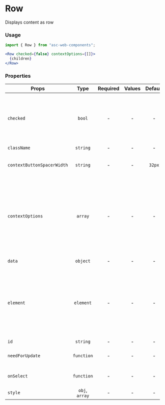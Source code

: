 # Row

Displays content as row

### Usage

```js
import { Row } from "asc-web-components";
```

```jsx
<Row checked={false} contextOptions={[]}>
  {children}
</Row>
```

### Properties

| Props            |      Type      | Required | Values | Default | Description                                                                                                                                                                                                                                                   |
| ---------------- | :------------: | :------: | :----: | :-----: | ------------------------------------------------------------------------------------------------------------------------------------------------------------------------------------------------------------------------------------------------------------- |
| `checked`        |     `bool`     |    -     |   -    |    -    | Required to host the Checkbox component. Its location is fixed and it is always the first. If there is no value, the occupied space is distributed among the other child elements.                                                                            |
| `className`      |    `string`    |    -     |   -    |    -    | Accepts class                                                                                                                                                                                                                                                 |
| `contextButtonSpacerWidth` |    `string`     |    -     |   -    |    `32px`    | Required for the width task of the ContextMenuButton component.      |
| `contextOptions` |    `array`     |    -     |   -    |    -    | Required to host the ContextMenuButton component. It is always located near the right border of the container, regardless of the contents of the child elements. If there is no value, the occupied space is distributed among the other child elements.      |
| `data`           |    `object`    |    -     |   -    |    -    | Current row item information.                                                                                                                                                                                                                                 |
| `element`        |   `element`    |    -     |   -    |    -    | Required to host some component. It has a fixed order of location, if the Checkbox component is specified, then it follows, otherwise it occupies the first position. If there is no value, the occupied space is distributed among the other child elements. |
| `id`             |    `string`    |    -     |   -    |    -    | Accepts id                                                                                                                                                                                                                                                    |
| `needForUpdate`  |   `function`   |    -     |   -    |    -    | Custom shouldComponentUpdate function                                                                                                                                                                                                                         |
| `onSelect`       |   `function`   |    -     |   -    |    -    | Event when selecting row element. Returns data value.                                                                                                                                                                                                         |
| `style`          | `obj`, `array` |    -     |   -    |    -    | Accepts css style                                                                                                                                                                                                                                             |
